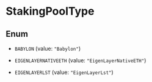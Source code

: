

# StakingPoolType

## Enum


* `BABYLON` (value: `"Babylon"`)

* `EIGENLAYERNATIVEETH` (value: `"EigenLayerNativeETH"`)

* `EIGENLAYERLST` (value: `"EigenLayerLst"`)




